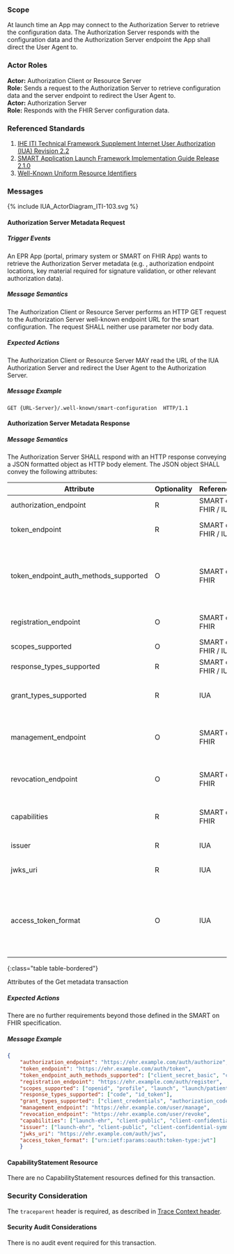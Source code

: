 ### Scope

At launch time an App may connect to the Authorization Server to retrieve the configuration data. The Authorization Server responds with the configuration data and the Authorization Server endpoint the App shall direct the User Agent to.

### Actor Roles

**Actor:** Authorization Client or Resource Server  
**Role:** Sends a request to the Authorization Server to retrieve configuration data and the server endpoint to redirect the User Agent to.   
**Actor:** Authorization Server  
**Role:** Responds with the FHIR Server configuration data.  

### Referenced Standards

1. [IHE ITI Technical Framework Supplement Internet User Authorization (IUA) Revision 2.2](https://profiles.ihe.net/ITI/IUA/index.html)
2. [SMART Application Launch Framework Implementation Guide Release 2.1.0](http://www.hl7.org/fhir/smart-app-launch/)
3. [Well-Known Uniform Resource Identifiers](https://www.rfc-editor.org/rfc/pdfrfc/rfc8615.txt.pdf)

### Messages

<div>{% include IUA_ActorDiagram_ITI-103.svg %}</div>

#### Authorization Server Metadata Request

##### Trigger Events

An EPR App (portal, primary system or SMART on FHIR App) wants to retrieve the Authorization Server metadata (e.g.
, authorization endpoint locations, key material required for signature validation, or other relevant authorization data).

##### Message Semantics

The Authorization Client or Resource Server performs an HTTP GET request to the Authorization Server well-known 
endpoint URL for the smart configuration. The request SHALL neither use parameter nor body data.

##### Expected Actions

The Authorization Client or Resource Server MAY read the URL of the IUA Authorization Server and 
redirect the User Agent to the Authorization Server.

##### Message Example

```http
GET {URL-Server}/.well-known/smart-configuration  HTTP/1.1
```

#### Authorization Server Metadata Response

##### Message Semantics

The Authorization Server SHALL respond with an HTTP response conveying a JSON formatted object as HTTP body 
element. The JSON object SHALL convey the following attributes:

| Attribute                             | Optionality | Reference           | Description                                                                                                                                                          |
|---------------------------------------|-------------|---------------------|----------------------------------------------------------------------------------------------------------------------------------------------------------------------|
| authorization_endpoint                | R           | SMART on FHIR / IUA | URL to the IUA Authorization Server endpoint.                                                                                                                        |
| token_endpoint                        | R           | SMART on FHIR / IUA | Authorization Server's Authorization token end-point location.                                                                                                       |
| token_endpoint_auth_methods_supported | O           | SMART on FHIR       | Client authentication methods supported by the token endpoint. When provided, this list SHALL include "client_secret_basic" and SHOULD include “client_secret_post”. |
| registration_endpoint                 | O           | SMART on FHIR       | URL to the OAuth2 dynamic registration endpoint for this FHIR server.                                                                                                |
| scopes_supported                      | O           | SMART on FHIR / IUA | Recommended: Supported scopes.                                                                                                                                       |
| response_types_supported              | R           | SMART on FHIR / IUA | Supported OAuth 2.1 response_type values.                                                                                                                            |
| grant_types_supported                 | R           | IUA                 | SHALL include “authorization_code” and "urn:ietf:params:oauth:grant-type:jwt-bearer".                                                                                |
| management_endpoint                   | O           | SMART on FHIR       | URL an end-user can view which applications currently have access to data and can make adjustments to these access rights.                                           |
| revocation_endpoint                   | O           | SMART on FHIR       | Recommended: URL to a server’s revoke endpoint that can be used to revoke a token.                                                                                   |
| capabilities                          | R           | SMART on FHIR       | SMART capabilities (e.g., single-sign-on or launch-standalone) that the server supports.                                                                             |
| issuer                                | R           | IUA                 | The Authorization Server's issuer identifier.                                                                                                                        |
| jwks_uri                              | R           | IUA                 | URL of the Authorization Server's JWK Set [RFC7517, Section 5] document.                                                                                             |
| access_token_format                   | O           | IUA                 | Array of JSON strings defining the format of the access token as provided by the Authorization Server. The array SHALL contain a single string with value “urn:ietf:params:oauth:token-type:jwt”.                                           |
{:class="table table-bordered"}

<div><figcaption>Attributes of the Get metadata transaction</figcaption></div>  

##### Expected Actions

There are no further requirements beyond those defined in the SMART on FHIR specification.

##### Message Example

```json
{
    "authorization_endpoint": "https://ehr.example.com/auth/authorize",
    "token_endpoint": "https://ehr.example.com/auth/token",
    "token_endpoint_auth_methods_supported": ["client_secret_basic", "client_secret_post"],
    "registration_endpoint": "https://ehr.example.com/auth/register",
    "scopes_supported": ["openid", "profile", "launch", "launch/patient", "patient/*.*", "purpose_of_use=*", "subject_role=*", "person_id=*", "principal=*", "principal_id=*", "organization=*",  "organization=_id*", "access_token_format=*"],
    "response_types_supported": ["code", "id_token"],
    "grant_types_supported": ["client_credentials", "authorization_code", "urn:ietf:params:oauth:grant-type:jwt-bearer"],
    "management_endpoint": "https://ehr.example.com/user/manage",
    "revocation_endpoint": "https://ehr.example.com/user/revoke",
    "capabilities": ["launch-ehr", "client-public", "client-confidential-symmetric", "context-ehr-patient", "sso-openid-connect"],
    "issuer": ["launch-ehr", "client-public", "client-confidential-symmetric", "context-ehr-patient", "sso-openid-connect"],
    "jwks_uri": "https://ehr.example.com/auth/jws",
    "access_token_format": ["urn:ietf:params:oauth:token-type:jwt"]
    }
```

#### CapabilityStatement Resource

There are no CapabilityStatement resources defined for this transaction.

### Security Consideration

The `traceparent` header is required, as described in [Trace Context header](tracecontext.html).

#### Security Audit Considerations

There is no audit event required for this transaction.
